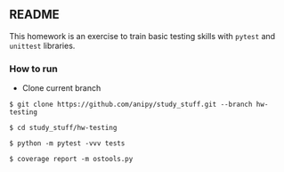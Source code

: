 ## README ##

This homework is an exercise to train basic testing skills with `pytest` and `unittest` libraries.

### How to run ###

* Clone current branch

`$ git clone https://github.com/anipy/study_stuff.git --branch hw-testing`

`$ cd study_stuff/hw-testing`

`$ python -m pytest -vvv tests`

`$ coverage report -m ostools.py`
